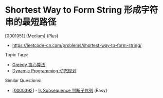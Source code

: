 # Shortest Way to Form String 形成字符串的最短路径

[0001051] (Medium) (Plus)

- https://leetcode-cn.com/problems/shortest-way-to-form-string/

Topic Tags:

- [Greedy 贪心算法](https://leetcode-cn.com/tag/greedy/)
- [Dynamic Programming 动态规划](https://leetcode-cn.com/tag/dynamic-programming/)

Similar Questions:

- [[0000392](https://leetcode-cn.com/problems/is-subsequence/)] - [Is Subsequence 判断子序列](./0000392.is-subsequence.md) (Easy)
